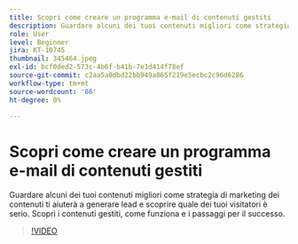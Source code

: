 ```yaml
---
title: Scopri come creare un programma e-mail di contenuti gestiti
description: Guardare alcuni dei tuoi contenuti migliori come strategia di marketing dei contenuti ti aiuterà a generare lead e scoprire quale dei tuoi visitatori è serio. Informazioni su Gated... (Le descrizioni devono essere comprese tra 60 e 160 caratteri)
role: User
level: Beginner
jira: KT-10745
thumbnail: 345464.jpeg
exl-id: bcf0ded2-573c-4b6f-b41b-7e1d414f78ef
source-git-commit: c2aa5a0dbd22bb949a865f219e5ecbc2c96d6286
workflow-type: tm+mt
source-wordcount: '86'
ht-degree: 0%

---
```


# Scopri come creare un programma e-mail di contenuti gestiti

Guardare alcuni dei tuoi contenuti migliori come strategia di marketing dei contenuti ti aiuterà a generare lead e scoprire quale dei tuoi visitatori è serio. Scopri i contenuti gestiti, come funziona e i passaggi per il successo.

>[!VIDEO](https://video.tv.adobe.com/v/345464/?quality=12&learn=on)
